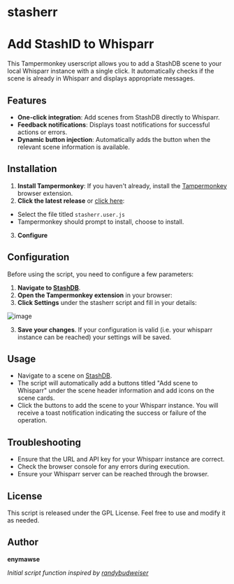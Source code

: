 # stasherr

# Add StashID to Whisparr

This Tampermonkey userscript allows you to add a StashDB scene to your local Whisparr instance with a single click. It automatically checks if the scene is already in Whisparr and displays appropriate messages.

## Features

- **One-click integration**: Add scenes from StashDB directly to Whisparr.
- **Feedback notifications**: Displays toast notifications for successful actions or errors.
- **Dynamic button injection**: Automatically adds the button when the relevant scene information is available.

## Installation

1. **Install Tampermonkey**: If you haven't already, install the [Tampermonkey](https://www.tampermonkey.net/) browser extension.
2. **Click the latest release** or [click here](https://github.com/enymawse/stasherr/releases/latest/download/stasherr.user.js):
 - Select the file titled `stasherr.user.js`
 - Tampermonkey should prompt to install, choose to install.
3. **Configure**

## Configuration

Before using the script, you need to configure a few parameters:

1. **Navigate to [StashDB](https://stashdb.org)**.
2. **Open the Tampermonkey extension** in your browser:
3. **Click Settings** under the stasherr script and fill in your details:

![image](https://github.com/user-attachments/assets/9184f6b3-c5d2-4d70-a6b2-8f9369e5a65b)

3. **Save your changes**. If your configuration is valid (i.e. your whisparr instance can be reached) your settings will be saved.

## Usage

- Navigate to a scene on [StashDB](https://stashdb.org/).
- The script will automatically add a buttons titled "Add scene to Whisparr" under the scene header information and add icons on the scene cards.
- Click the buttons to add the scene to your Whisparr instance. You will receive a toast notification indicating the success or failure of the operation.

## Troubleshooting

- Ensure that the URL and API key for your Whisparr instance are correct.
- Check the browser console for any errors during execution.
- Ensure your Whisparr server can be reached through the browser.

## License

This script is released under the GPL License. Feel free to use and modify it as needed.

## Author

**enymawse**

<em>Initial script function inspired by [randybudweiser](https://github.com/randybudweiser/stash2whisparr)</em>

